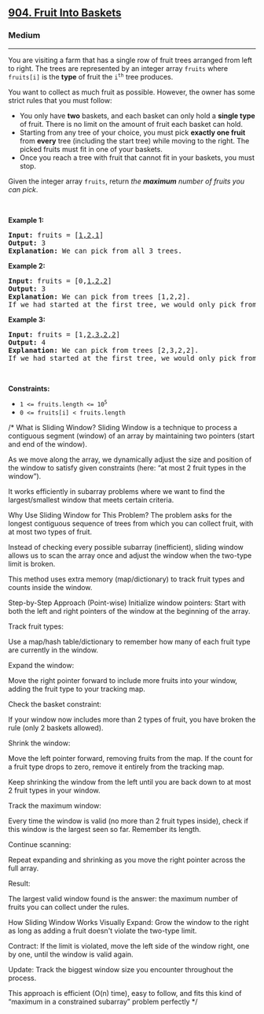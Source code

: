 <h2><a href="https://leetcode.com/problems/fruit-into-baskets">904. Fruit Into Baskets</a></h2><h3>Medium</h3><hr><p>You are visiting a farm that has a single row of fruit trees arranged from left to right. The trees are represented by an integer array <code>fruits</code> where <code>fruits[i]</code> is the <strong>type</strong> of fruit the <code>i<sup>th</sup></code> tree produces.</p>

<p>You want to collect as much fruit as possible. However, the owner has some strict rules that you must follow:</p>

<ul>
	<li>You only have <strong>two</strong> baskets, and each basket can only hold a <strong>single type</strong> of fruit. There is no limit on the amount of fruit each basket can hold.</li>
	<li>Starting from any tree of your choice, you must pick <strong>exactly one fruit</strong> from <strong>every</strong> tree (including the start tree) while moving to the right. The picked fruits must fit in one of your baskets.</li>
	<li>Once you reach a tree with fruit that cannot fit in your baskets, you must stop.</li>
</ul>

<p>Given the integer array <code>fruits</code>, return <em>the <strong>maximum</strong> number of fruits you can pick</em>.</p>

<p>&nbsp;</p>
<p><strong class="example">Example 1:</strong></p>

<pre>
<strong>Input:</strong> fruits = [<u>1,2,1</u>]
<strong>Output:</strong> 3
<strong>Explanation:</strong> We can pick from all 3 trees.
</pre>

<p><strong class="example">Example 2:</strong></p>

<pre>
<strong>Input:</strong> fruits = [0,<u>1,2,2</u>]
<strong>Output:</strong> 3
<strong>Explanation:</strong> We can pick from trees [1,2,2].
If we had started at the first tree, we would only pick from trees [0,1].
</pre>

<p><strong class="example">Example 3:</strong></p>

<pre>
<strong>Input:</strong> fruits = [1,<u>2,3,2,2</u>]
<strong>Output:</strong> 4
<strong>Explanation:</strong> We can pick from trees [2,3,2,2].
If we had started at the first tree, we would only pick from trees [1,2].
</pre>

<p>&nbsp;</p>
<p><strong>Constraints:</strong></p>

<ul>
	<li><code>1 &lt;= fruits.length &lt;= 10<sup>5</sup></code></li>
	<li><code>0 &lt;= fruits[i] &lt; fruits.length</code></li>
</ul>

/*
What is Sliding Window?
Sliding Window is a technique to process a contiguous segment (window) of an array by maintaining two pointers (start and end of the window).

As we move along the array, we dynamically adjust the size and position of the window to satisfy given constraints (here: “at most 2 fruit types in the window”).

It works efficiently in subarray problems where we want to find the largest/smallest window that meets certain criteria.

Why Use Sliding Window for This Problem?
The problem asks for the longest contiguous sequence of trees from which you can collect fruit, with at most two types of fruit.

Instead of checking every possible subarray (inefficient), sliding window allows us to scan the array once and adjust the window when the two-type limit is broken.

This method uses extra memory (map/dictionary) to track fruit types and counts inside the window.

Step-by-Step Approach (Point-wise)
Initialize window pointers: Start with both the left and right pointers of the window at the beginning of the array.

Track fruit types:

Use a map/hash table/dictionary to remember how many of each fruit type are currently in the window.

Expand the window:

Move the right pointer forward to include more fruits into your window, adding the fruit type to your tracking map.

Check the basket constraint:

If your window now includes more than 2 types of fruit, you have broken the rule (only 2 baskets allowed).

Shrink the window:

Move the left pointer forward, removing fruits from the map. If the count for a fruit type drops to zero, remove it entirely from the tracking map.

Keep shrinking the window from the left until you are back down to at most 2 fruit types in your window.

Track the maximum window:

Every time the window is valid (no more than 2 fruit types inside), check if this window is the largest seen so far. Remember its length.

Continue scanning:

Repeat expanding and shrinking as you move the right pointer across the full array.

Result:

The largest valid window found is the answer: the maximum number of fruits you can collect under the rules.

How Sliding Window Works Visually
Expand: Grow the window to the right as long as adding a fruit doesn't violate the two-type limit.

Contract: If the limit is violated, move the left side of the window right, one by one, until the window is valid again.

Update: Track the biggest window size you encounter throughout the process.

This approach is efficient (O(n) time), easy to follow, and fits this kind of “maximum in a constrained subarray” problem perfectly */
